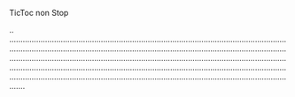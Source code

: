 TicToc non Stop

..
...................................................................................................................................................................................................................................................................................................................................................................................................................................................................................................................................................................................................................................................